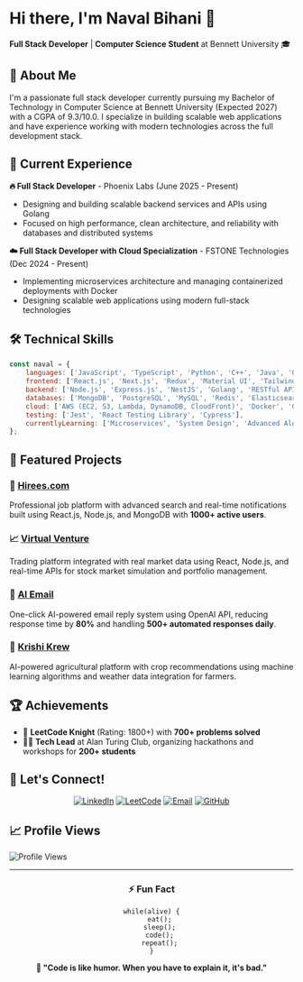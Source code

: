 # Hi there, I'm Naval Bihani 👋

**Full Stack Developer** | **Computer Science Student** at Bennett University 🎓

## 🚀 About Me

I'm a passionate full stack developer currently pursuing my Bachelor of Technology in Computer Science at Bennett University (Expected 2027) with a CGPA of 9.3/10.0. I specialize in building scalable web applications and have experience working with modern technologies across the full development stack.

## 💼 Current Experience

**🔥 Full Stack Developer** - Phoenix Labs (June 2025 - Present)
- Designing and building scalable backend services and APIs using Golang
- Focused on high performance, clean architecture, and reliability with databases and distributed systems

**☁️ Full Stack Developer with Cloud Specialization** - FSTONE Technologies (Dec 2024 - Present)
- Implementing microservices architecture and managing containerized deployments with Docker
- Designing scalable web applications using modern full-stack technologies

## 🛠️ Technical Skills

```javascript
const naval = {
    languages: ['JavaScript', 'TypeScript', 'Python', 'C++', 'Java', 'Go', 'SQL'],
    frontend: ['React.js', 'Next.js', 'Redux', 'Material UI', 'Tailwind CSS', 'Bootstrap'],
    backend: ['Node.js', 'Express.js', 'NestJS', 'Golang', 'RESTful APIs', 'GraphQL'],
    databases: ['MongoDB', 'PostgreSQL', 'MySQL', 'Redis', 'Elasticsearch', 'Prisma'],
    cloud: ['AWS (EC2, S3, Lambda, DynamoDB, CloudFront)', 'Docker', 'Git'],
    testing: ['Jest', 'React Testing Library', 'Cypress'],
    currentlyLearning: ['Microservices', 'System Design', 'Advanced Algorithms']
};
```

## 🚀 Featured Projects

### 💼 **[Hirees.com](https://github.com/Naval1525)**
Professional job platform with advanced search and real-time notifications built using React.js, Node.js, and MongoDB with **1000+ active users**.

### 📈 **[Virtual Venture](https://github.com/Naval1525)**
Trading platform integrated with real market data using React, Node.js, and real-time APIs for stock market simulation and portfolio management.

### 🤖 **[AI Email](https://github.com/Naval1525)**
One-click AI-powered email reply system using OpenAI API, reducing response time by **80%** and handling **500+ automated responses daily**.

### 🌾 **[Krishi Krew](https://github.com/Naval1525)**
AI-powered agricultural platform with crop recommendations using machine learning algorithms and weather data integration for farmers.

## 🏆 Achievements

- 🥇 **LeetCode Knight** (Rating: 1800+) with **700+ problems solved**
- 👨‍💼 **Tech Lead** at Alan Turing Club, organizing hackathons and workshops for **200+ students**



## 💬 Let's Connect!

<div align="center">

[![LinkedIn](https://img.shields.io/badge/LinkedIn-0077B5?style=for-the-badge&logo=linkedin&logoColor=white)](https://linkedin.com/in/navalbihani15)
[![LeetCode](https://img.shields.io/badge/LeetCode-FFA116?style=for-the-badge&logo=leetcode&logoColor=black)](https://leetcode.com/u/navalbihani15)
[![Email](https://img.shields.io/badge/Email-D14836?style=for-the-badge&logo=gmail&logoColor=white)](mailto:navalbihani15@gmail.com)
[![GitHub](https://img.shields.io/badge/GitHub-100000?style=for-the-badge&logo=github&logoColor=white)](https://github.com/Naval1525)

</div>

## 📈 Profile Views

![Profile Views](https://komarev.com/ghpvc/?username=Naval1525&color=brightgreen&style=flat-square)

---

<div align="center">

### ⚡ Fun Fact
```
while(alive) {
    eat();
    sleep();
    code();
    repeat();
}
```

**💭 "Code is like humor. When you have to explain it, it's bad."**

</div>
